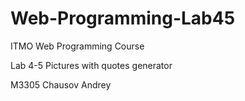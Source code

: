 # Web-Programming-Lab45

ITMO Web Programming Course

Lab 4-5 Pictures with quotes generator

M3305
Chausov Andrey
